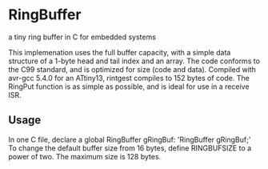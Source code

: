 # RingBuffer
a tiny ring buffer in C for embedded systems

This implemenation uses the full buffer capacity, with a simple data structure of a 1-byte head and tail index and an array.  The code conforms to the C99 standard, and is optimized for size (code and data). Compiled with avr-gcc 5.4.0 for an ATtiny13, rintgest compiles to 152 bytes of code.  The RingPut function is as simple as possible, and is ideal for use in a receive ISR.

## Usage
In one C file, declare a global RingBuffer gRingBuf:
'RingBuffer gRingBuf;'
To change the default buffer size from 16 bytes, define RINGBUFSIZE to a power of two.  The maximum size is 128 bytes.

